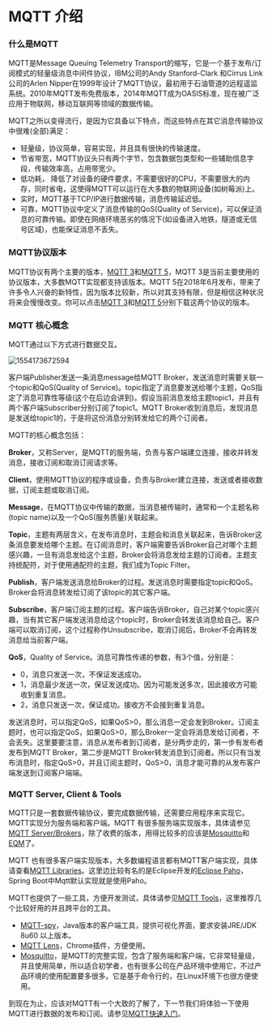 # MQTT 介绍

### 什么是MQTT

MQTT是Message Queuing Telemetry Transport的缩写，它是一个基于发布/订阅模式的轻量级消息中间件协议，IBM公司的Andy Stanford-Clark 和Cirrus Link公司的Arlen Nipper在1999年设计了MQTT协议，最初用于石油管道的远程遥监系统。2010年MQTT发布免费版本，2014年MQTT成为OASIS标准，现在被广泛应用于物联网，移动互联网等领域的数据传输。

MQTT之所以变得流行，是因为它具备以下特点，而这些特点在其它消息传输协议中很难(全部)满足：

- 轻量级，协议简单，容易实现，并且具有很快的传输速度。
- 节省带宽，MQTT协议头只有两个字节，包含数据包类型和一些辅助信息字段，传输效率高，占用带宽少。
- 低功耗， 降低了对设备的硬件要求，不需要很好的CPU，不需要很大的内存，同时省电，这使得MQTT可以运行在大多数的物联网设备(如树莓派)上。
- 实时，MQTT基于TCP/IP进行数据传输，消息传输延迟低。
- 可靠，MQTT协议中定义了消息传输的QoS(Quality of Service)，可以保证消息的可靠传输。即使在网络环境恶劣的情况下(如设备进入地铁，隧道或无信号区域)，也能保证消息不丢失。



### MQTT协议版本

MQTT协议有两个主要的版本，[MQTT 3](http://docs.oasis-open.org/mqtt/mqtt/v3.1.1/os/mqtt-v3.1.1-os.pdf)和[MQTT 5](http://docs.oasis-open.org/mqtt/mqtt/v5.0/cs01/mqtt-v5.0-cs01.pdf)，MQTT 3是当前主要使用的协议版本，大多数MQTT实现都支持该版本。MQTT 5在2018年6月发布，带来了许多令人兴奋的新特性，因为版本比较新，所以对其支持有限，但是相信这种状况将来会慢慢改变。你可以点击[MQTT 3](http://docs.oasis-open.org/mqtt/mqtt/v3.1.1/os/mqtt-v3.1.1-os.pdf)和[MQTT 5](http://docs.oasis-open.org/mqtt/mqtt/v5.0/cs01/mqtt-v5.0-cs01.pdf)分别下载这两个协议的版本。



### MQTT 核心概念

MQTT通过以下方式进行数据交互。

![1554173672594](C:\Users\zengsam\AppData\Roaming\Typora\typora-user-images\1554173672594.png)



客户端Publisher发送一条消息message给MQTT Broker，发送消息时需要关联一个topic和QoS(Quality of Service)。topic指定了消息要发送给哪个主题，QoS指定了消息可靠性等级(这个在后边会讲到)。假设当前消息发给主题topic1，并且有两个客户端Subscriber分别订阅了topic1。MQTT Broker收到消息后，发现消息是发送给topic1的，于是将这份消息分别转发给它的两个订阅者。

MQTT的核心概念包括：

**Broker**，又称Server，是MQTT的服务端，负责与客户端建立连接，接收并转发消息，接收订阅和取消订阅请求等。

**Client**，使用MQTT协议的程序或设备，负责与Broker建立连接，发送或者接收数据，订阅主题或取消订阅。

**Message**，在MQTT协议中传输的数据，当消息被传输时，通常和一个主题名称(topic name)以及一个QoS(服务质量)关联起来。

**Topic**，主题有两层含义，在发布消息时，主题会和消息关联起来，告诉Broker这条消息要发给哪个主题。在订阅消息时，客户端需要告诉Broker自己对哪个主题感兴趣，一旦有消息发给这个主题，Broker会将消息发给主题的订阅者。主题支持统配符，对于使用通配符的主题，我们成为Topic Filter。

**Publish**，客户端发送消息给Broker的过程。发送消息时需要指定topic和QoS。Broker会将消息转发给订阅了该topic的其它客户端。

**Subscribe**，客户端订阅主题的过程。客户端告诉Broker，自己对某个topic感兴趣，当有其它客户端发送消息给这个topic时，Broker会转发该消息给自己。客户端可以取消订阅，这个过程称作Unsubscribe，取消订阅后，Broker不会再转发消息给当前客户端。

**QoS**，Quality of Service。消息可靠性传递的参数，有3个值，分别是：

- 0，消息只发送一次，不保证发送成功。
- 1，消息最少发送一次，保证发送成功。因为可能发送多次，因此接收方可能收到重复消息。
- 2，消息只发送一次，保证成功。接收方不会接到重复消息。

发送消息时，可以指定QoS，如果QoS>0，那么消息一定会发到Broker。订阅主题时，也可以指定QoS，如果QoS>0，那么Broker一定会将消息发给订阅者，不会丢失。这里要要注意，消息从发布者到订阅者，是分两步走的，第一步有发布者发布到MQTT Broker，第二步是MQTT Broker转发消息到订阅者。所以只有当发布消息时，指定QoS>0，并且订阅主题时，QoS>0，消息才能可靠的从发布客户端发送到订阅客户端端。



### MQTT Server, Client & Tools

MQTT只是一套数据传输协议，要完成数据传输，还需要应用程序来实现它。MQTT实现分为服务端和客户端。MQTT  有很多服务端实现版本，具体请参见[MQTT Server/Brokers](<https://github.com/mqtt/mqtt.github.io/wiki/servers>)，除了收费的版本，用得比较多的应该是[Mosquitto](http://mosquitto.org/)和[EQM](<https://www.emqx.io/>)了。

MQTT 也有很多客户端实现版本，大多数编程语言都有MQTT客户端实现，具体请查看[MQTT Libraries](<https://github.com/mqtt/mqtt.github.io/wiki/libraries>)。这里边比较有名的是Eclipse开发的[Eclipse Paho](<https://www.eclipse.org/paho/>)，Spring Boot中Mqtt默认实现就是使用Paho。

MQTT也提供了一些工具，方便开发测试，具体请参见[MQTT Tools](<https://github.com/mqtt/mqtt.github.io/wiki/tools>)，这里推荐几个比较好用的并且跨平台的工具。

- [MQTT-spy](http://kamilfb.github.io/mqtt-spy/)，Java版本的客户端工具，提供可视化界面，要求安装JRE/JDK 8u60 以上版本。
- [MQTT Lens](https://chrome.google.com/webstore/detail/mqttlens/hemojaaeigabkbcookmlgmdigohjobjm)，Chrome插件，方便使用。
- [Mosquitto](<https://mosquitto.org/download/>)，是MQTT的完整实现，包含了服务端和客户端，它非常轻量级，并且使用简单，所以适合初学者，也有很多公司在产品环境中使用它，不过产品环境的使用配置要多很多。它是基于命令行的，在Linux环境下也很方便使用。



到现在为止，应该对MQTT有一个大致的了解了，下一节我们将体验一下使用MQTT进行数据的发布和订阅。请参见[MQTT快速入门]()。


